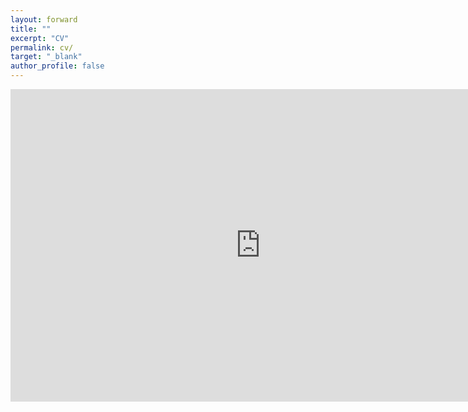 ```yaml
---
layout: forward
title: ""
excerpt: "CV"
permalink: cv/
target: "_blank"
author_profile: false
---
```

<center>
<embed src=
"https://drive.google.com/file/d/1CGacPGnN3TDL2rGkI8_0T3QNog1gqYuY/view" 
               width="800"
               height="500">
</center>
